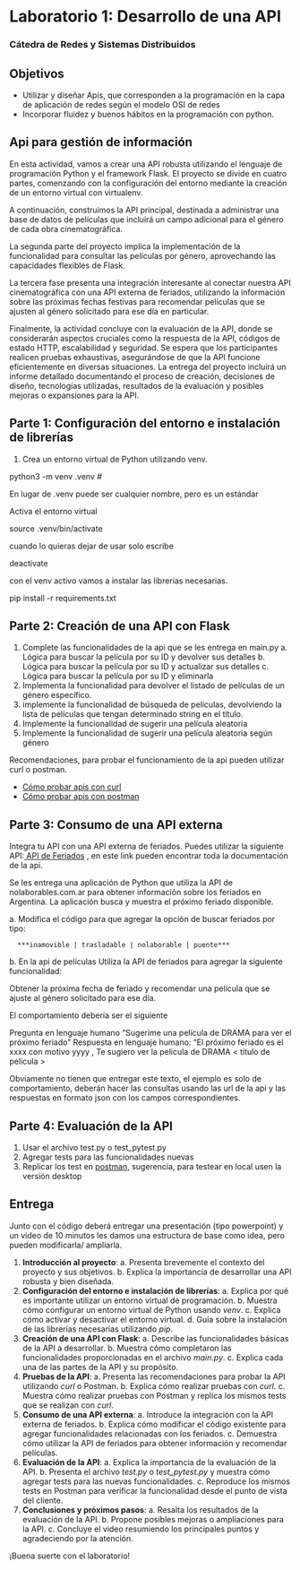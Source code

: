 ﻿# Laboratorio 1: Desarrollo de una API

### Cátedra de Redes y Sistemas Distribuidos

## Objetivos

- Utilizar y diseñar Apis, que corresponden a la programación en la capa de aplicación de redes según el modelo OSI de redes
- Incorporar fluidez y buenos hábitos en la programación con python.

## Api para gestión de información
En esta actividad, vamos a crear una API robusta utilizando el lenguaje de programación Python y el framework Flask. El proyecto se divide en cuatro partes, comenzando con la configuración del entorno mediante la creación de un entorno virtual con virtualenv.

A continuación, construimos la API principal, destinada a administrar una base de datos de películas que incluirá un campo adicional para el género de cada obra cinematográfica.

La segunda parte del proyecto implica la implementación de la funcionalidad para consultar las películas por género, aprovechando las capacidades flexibles de Flask.

La tercera fase presenta una integración interesante al conectar nuestra API cinematográfica con una API externa de feriados, utilizando la información sobre las próximas fechas festivas para recomendar películas que se ajusten al género solicitado para ese día en particular.

Finalmente, la actividad concluye con la evaluación de la API, donde se considerarán aspectos cruciales como la respuesta de la API, códigos de estado HTTP, escalabilidad y seguridad. Se espera que los participantes realicen pruebas exhaustivas, asegurándose de que la API funcione eficientemente en diversas situaciones. La entrega del proyecto incluirá un informe detallado documentando el proceso de creación, decisiones de diseño, tecnologías utilizadas, resultados de la evaluación y posibles mejoras o expansiones para la API.

## Parte 1: Configuración del entorno e instalación de librerías
1. Crea un entorno virtual de Python utilizando venv.

python3 -m venv .venv #

En lugar de .venv puede ser cualquier nombre, pero es un estándar

Activa el entorno virtual

source .venv/bin/activate

cuando lo quieras dejar de usar solo escribe

deactivate

con el venv activo vamos a instalar las librerías necesarias.

pip install -r requirements.txt

## Parte 2: Creación de una API con Flask
1. Complete las funcionalidades de la api que se les entrega en main.py
   a. Lógica para buscar la película por su ID y devolver sus detalles
   b. Lógica para buscar la película por su ID y actualizar sus detalles
   c. Lógica para buscar la película por su ID y eliminarla
2. Implementa la funcionalidad para devolver el listado de películas de un género específico.
3. implemente la funcionalidad de búsqueda de películas, devolviendo la lista de películas que tengan determinado string en el título.
4. Implemente la funcionalidad de sugerir una película aleatoria
5. Implemente la funcionalidad de sugerir una película aleatoria según género

Recomendaciones, para probar el funcionamiento de la api pueden utilizar curl o postman.

- [Cómo probar apis con curl](https://terminalcheatsheet.com/es/guides/curl-rest-api)
- [Cómo probar apis con postman](https://desarrolloweb.com/articulos/como-usar-postman-probar-api)

## Parte 3: Consumo de una API externa
Integra tu API con una API externa de feriados. Puedes utilizar la siguiente API:[ ](https://pjnovas.gitbooks.io/no-laborables/content/)[API de Feriados](https://pjnovas.gitbooks.io/no-laborables/content/) , en este link pueden encontrar toda la documentación de la api.

Se les entrega una aplicación de Python que utiliza la API de nolaborables.com.ar para obtener información sobre los feriados en Argentina. La aplicación busca y muestra el próximo feriado disponible.

   a. Modifica el código para que agregar la opción de buscar feriados por tipo:

      ***inamovible | trasladable | nolaborable | puente***

   b. En la api de películas Utiliza la API de feriados para agregar la siguiente funcionalidad:

Obtener la próxima fecha de feriado y recomendar una película que se ajuste al género solicitado para ese día.

El comportamiento debería ser el siguiente

Pregunta en lenguaje humano “Sugerime una película de DRAMA para ver el próximo feriado”
Respuesta en lenguaje humano: “El próximo feriado es el xxxx con motivo yyyy , Te sugiero ver la pelicula de DRAMA < titulo de pelicula >

Obviamente no tienen que entregar este texto, el ejemplo es solo de comportamiento, deberán hacer las consultas usando las url de la api y las respuestas en formato json con los campos correspondientes.

## Parte 4: Evaluación de la API
1. Usar el archivo test.py o test\_pytest.py
2. Agregar tests para las funcionalidades nuevas
3. Replicar los test en [postman](https://www.postman.com/), sugerencia, para testear en local usen la versión desktop

## Entrega
Junto con el código deberá entregar una presentación (tipo powerpoint) y un video  de 10 minutos les damos una estructura de base como idea, pero pueden modificarla/ ampliarla.

1. **Introducción al proyecto**:
	a. Presenta brevemente el contexto del proyecto y sus objetivos.
   b. Explica la importancia de desarrollar una API robusta y bien diseñada.
1. **Configuración del entorno e instalación de librerías**:
   a. Explica por qué es importante utilizar un entorno virtual de programación.
   b. Muestra cómo configurar un entorno virtual de Python usando *venv*.
   c. Explica cómo activar y desactivar el entorno virtual.
   d. Guía sobre la instalación de las librerías necesarias utilizando *pip*.
1. **Creación de una API con Flask**:
   a. Describe las funcionalidades básicas de la API a desarrollar.
   b. Muestra cómo completaron las funcionalidades proporcionadas en el archivo *main.py*.
   c. Explica cada una de las partes de la API y su propósito.
1. **Pruebas de la API**:
   a. Presenta las recomendaciones para probar la API utilizando *curl* o Postman.
   b. Explica cómo realizar pruebas con *curl*.
   c. Muestra cómo realizar pruebas con Postman y replica los mismos tests que se realizan con *curl*.
1. **Consumo de una API externa**:
   a. Introduce la integración con la API externa de feriados.
   b. Explica cómo modificar el código existente para agregar funcionalidades relacionadas con los feriados.
   c. Demuestra cómo utilizar la API de feriados para obtener información y recomendar películas.
1. **Evaluación de la API**:
   a. Explica la importancia de la evaluación de la API.
   b. Presenta el archivo *test.py* o *test\_pytest.py* y muestra cómo agregar tests para las nuevas funcionalidades.
   c. Reproduce los mismos tests en Postman para verificar la funcionalidad desde el punto de vista del cliente.
1. **Conclusiones y próximos pasos**:
   a. Resalta los resultados de la evaluación de la API.
   b. Propone posibles mejoras o ampliaciones para la API.
   c. Concluye el video resumiendo los principales puntos y agradeciendo por la atención.

¡Buena suerte con el laboratorio!


